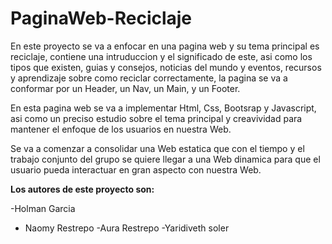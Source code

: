 # PaginaWeb-Reciclaje


En este proyecto se va a enfocar en una pagina web y su tema principal es reciclaje, contiene una intruduccion y el significado de este, asi como los tipos que existen, guias y consejos, noticias del mundo y eventos, recursos y aprendizaje sobre como reciclar correctamente, la pagina se va a conformar por un Header, un Nav, un Main, y un Footer.

En esta pagina web se va a implementar Html, Css, Bootsrap y Javascript, asi como un preciso estudio sobre el tema principal y creavividad para mantener el enfoque de los usuarios en nuestra Web.

Se va a comenzar a consolidar una Web estatica que con el tiempo y el trabajo conjunto del grupo se quiere llegar a una Web dinamica para que el usuario pueda interactuar en gran aspecto con nuestra Web.

**Los autores de este proyecto son:**

-Holman Garcia 
- Naomy Restrepo
-Aura Restrepo
-Yaridiveth soler
